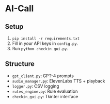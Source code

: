 # AI-Call
## Setup
1. `pip install -r requirements.txt`
2. Fill in your API keys in `config.py`.
3. Run `python checkin_gui.py`.

## Structure
- `gpt_client.py`: GPT-4 prompts
- `audio_manager.py`: ElevenLabs TTS + playback
- `logger.py`: CSV logging
- `rules_engine.py`: Rule evaluation
- `checkin_gui.py`: Tkinter interface
